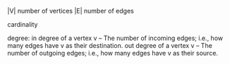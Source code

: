 |V| number of vertices
|E| number of edges

cardinality

degree:
in degree of a vertex v – The number of incoming edges; i.e., how many edges have v as their destination.
out degree of a vertex v – The number of outgoing edges; i.e., how many edges have v as their source.